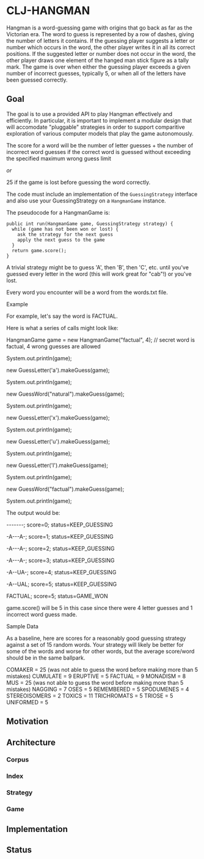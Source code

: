 # CLJ-HANGMAN

Hangman is a word-guessing game with origins that go back as far as
the Victorian era.  The word to guess is represented by a row of
dashes, giving the number of letters it contains. If the guessing
player suggests a letter or number which occurs in the word, the other
player writes it in all its correct positions. If the suggested letter
or number does not occur in the word, the other player draws one
element of the hanged man stick figure as a tally mark. The game is
over when either the guessing player exceeds a given number of
incorrect guesses, typically 5, or when all of the letters have been
guessed correctly.

## Goal


The goal is to use a provided API to play Hangman effectively and
efficiently. In particular, it is important to implement a modular
design that will accomodate "pluggable" strategies in order to support
comparitive exploration of various computer models that play the game
autonomously. 

The score for a word will be the number of letter guesses + the
number of incorrect word guesses if the correct word is guessed
without exceeding the specified maximum wrong guess limit 

*or*

25 if the game is lost before guessing the word correctly.

The code must include an implementation of the ```GuessingStrategy```
interface and also use your GuessingStrategy on a ```HangmanGame```
instance.

The pseudocode for a HangmanGame is:


    public int run(HangmanGame game, GuessingStrategy strategy) {
      while (game has not been won or lost) {
        ask the strategy for the next guess
        apply the next guess to the game
      }
      return game.score();
    }

A trivial strategy might be to guess 'A', then 'B', then 'C',
etc. until you've guessed every letter in the word (this will work
great for "cab"!) or you've lost.

Every word you encounter will be a word from the words.txt file.

Example

For example, let's say the word is FACTUAL.

Here is what a series of calls might look like:



HangmanGame game = new HangmanGame("factual", 4); // secret word is
factual, 4 wrong guesses are allowed


System.out.println(game);


new GuessLetter('a').makeGuess(game);


System.out.println(game);


new GuessWord("natural").makeGuess(game);


System.out.println(game);


new GuessLetter('x').makeGuess(game);


System.out.println(game);


new GuessLetter('u').makeGuess(game);


System.out.println(game);


new GuessLetter('l').makeGuess(game);


System.out.println(game);


new GuessWord("factual").makeGuess(game);


System.out.println(game);

The output would be:



-------; score=0; status=KEEP_GUESSING


-A---A-; score=1; status=KEEP_GUESSING


-A---A-; score=2; status=KEEP_GUESSING


-A---A-; score=3; status=KEEP_GUESSING


-A--UA-; score=4; status=KEEP_GUESSING


-A--UAL; score=5; status=KEEP_GUESSING


FACTUAL; score=5; status=GAME_WON

game.score() will be 5 in this case since there were 4 letter guesses
and 1 incorrect word guess made.

Sample Data

As a baseline, here are scores for a reasonably good guessing strategy
against a set of 15 random words. Your strategy will likely be better
for some of the words and worse for other words, but the average
score/word should be in the same ballpark.

COMAKER = 25 (was not able to guess the word before making more than 5 mistakes)
CUMULATE = 9
ERUPTIVE = 5
FACTUAL = 9
MONADISM = 8
MUS = 25 (was not able to guess the word before making more than 5 mistakes)
NAGGING = 7
OSES = 5
REMEMBERED = 5
SPODUMENES = 4
STEREOISOMERS = 2
TOXICS = 11
TRICHROMATS = 5
TRIOSE = 5
UNIFORMED = 5



## Motivation

## Architecture

### Corpus

### Index

### Strategy

### Game

## Implementation

## Status

